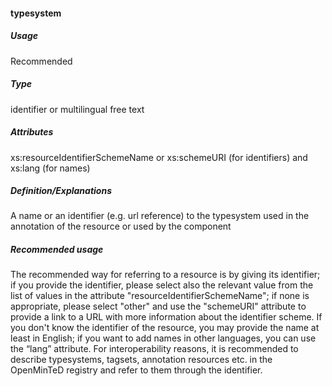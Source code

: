#### typesystem
##### Usage
Recommended
##### Type
identifier or multilingual free text
##### Attributes
xs:resourceIdentifierSchemeName or xs:schemeURI (for identifiers) and xs:lang (for names)
##### Definition/Explanations
A name or an identifier (e.g. url reference) to the typesystem used in the annotation of the resource or used by the component
##### Recommended usage
The recommended way for referring to a resource is by giving its identifier; if you provide the identifier, please select also the relevant value from the list of values in the attribute "resourceIdentifierSchemeName"; if none is appropriate, please select "other" and use the "schemeURI" attribute to provide a link to a URL with more information about the identifier scheme. 
If you don't know the identifier of the resource, you may provide the name at least in English; if you want to add names in other languages, you can use the “lang” attribute. 
For interoperability reasons, it is recommended to describe typesystems, tagsets, annotation resources etc. in the OpenMinTeD registry and refer to them through the identifier.
